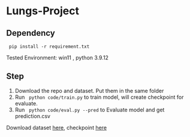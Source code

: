 # Lungs-Project

Dependency
----------------------
`` pip install -r requirement.txt``


Tested Environment:
win11
, python 3.9.12

Step
----------------------
1. Download the repo and dataset. Put them in the same folder
3. Run  `` python code/train.py`` to train model, will create checkpoint for evaluate.
2. Run `` python code/eval.py --pred`` to Evaluate model and get prediction.csv

Download dataset [here](https://drive.google.com/drive/folders/1cSHslsGL1x6MU4FbM-ekk10CXUtdvyWR?usp=share_link), checkpoint [here](https://drive.google.com/drive/folders/1FUfAQEIo4NUzPI4anVROHvPYjpyKm4jw?usp=sharing)
